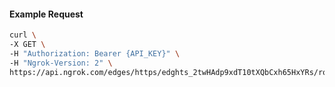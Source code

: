 <!-- Code generated for API Clients. DO NOT EDIT. -->

#### Example Request

```bash
curl \
-X GET \
-H "Authorization: Bearer {API_KEY}" \
-H "Ngrok-Version: 2" \
https://api.ngrok.com/edges/https/edghts_2twHAdp9xdT10tXQbCxh65HxYRs/routes/edghtsrt_2twHAjIXAItGbKcz42TKtZipTie/websocket_tcp_converter
```
